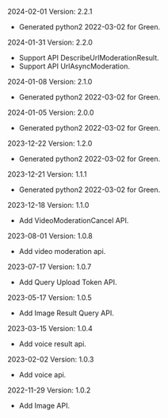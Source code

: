 2024-02-01 Version: 2.2.1
- Generated python2 2022-03-02 for Green.

2024-01-31 Version: 2.2.0
- Support API DescribeUrlModerationResult.
- Support API UrlAsyncModeration.


2024-01-08 Version: 2.1.0
- Generated python2 2022-03-02 for Green.

2024-01-05 Version: 2.0.0
- Generated python2 2022-03-02 for Green.

2023-12-22 Version: 1.2.0
- Generated python2 2022-03-02 for Green.

2023-12-21 Version: 1.1.1
- Generated python2 2022-03-02 for Green.

2023-12-18 Version: 1.1.0
- Add VideoModerationCancel API.

2023-08-01 Version: 1.0.8
- Add video moderation api.

2023-07-17 Version: 1.0.7
- Add Query Upload Token API.

2023-05-17 Version: 1.0.5
- Add Image Result Query API.

2023-03-15 Version: 1.0.4
- Add voice result api.

2023-02-02 Version: 1.0.3
- Add voice api.

2022-11-29 Version: 1.0.2
- Add Image API.

